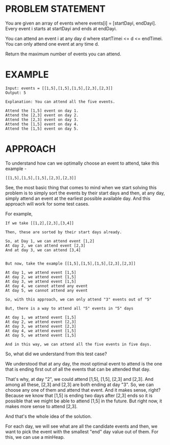 # PROBLEM STATEMENT

You are given an array of events where events[i] = [startDayi, endDayi]. Every event i starts at startDayi and ends at endDayi.

You can attend an event i at any day d where startTimei <= d <= endTimei. You can only attend one event at any time d.

Return the maximum number of events you can attend.

# EXAMPLE

    Input: events = [[1,5],[1,5],[1,5],[2,3],[2,3]]
    Output: 5

    Explanation: You can attend all the five events.

    Attend the [1,5] event on day 1.
    Attend the [2,3] event on day 2.
    Attend the [2,3] event on day 3.
    Attend the [1,5] event on day 4.
    Attend the [1,5] event on day 5.

# APPROACH

To understand how can we optimally choose an event to attend, take this example - 

	[[1,5],[1,5],[1,5],[2,3],[2,3]]
	
See, the most basic thing that comes to mind when we start solving this problem is to simply sort the events by their start days and then, at any day, simply attend an event at the earliest possible available day. And this approach will work for some test cases. 

For example,
	
	If we take [[1,2],[2,3],[3,4]]
	
	Then, these are sorted by their start days already.

	So, at Day 1, we can attend event [1,2]
	At day 2, we can attend event [2,3]
	And at day 3, we can attend [3,4]
	
	
	But now, take the example [[1,5],[1,5],[1,5],[2,3],[2,3]]
	
	At day 1, we attend event [1,5]
	At day 2, we attend event [1,5]
	At day 3, we attend event [1,5]
	At day 4, we cannot attend any event
	At day 5, we cannot attend any event

	So, with this approach, we can only attend "3" events out of "5"
	
	But, there is a way to attend all "5" events in "5" days
	
	At day 1, we attend event [1,5]
	At day 2, we attend event [2,3]
	At day 3, we attend event [2,3]
	At day 4, we attend event [1,5]
	At day 5, we attend event [1,5]
	
	And in this way, we can attend all the five events in five days.

So, what did we understand from this test case?

We understood that at any day, the most optimal event to attend is the one that is ending first out of all the events that can be attended that day.

That's why, at day "2", we could attend [1,5], [1,5], [2,3] and [2,3]. And among all these, [2,3] and [2,3] are both ending at day "3". So, we can choose any one of them and attend that event. And it makes sense, right? Because we know that [1,5] is ending two days after [2,3] ends so it is possible that we might be able to attend [1,5] in the future. But right now, it makes more sense to attend [2,3].

And that's the whole idea of the solution.

For each day, we will see what are all the candidate events and then, we want to pick the event with the smallest "end" day value out of them. For this, we can use a minHeap. 